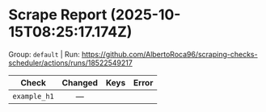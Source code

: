 # Scrape Report (2025-10-15T08:25:17.174Z)

Group: `default`  |  Run: https://github.com/AlbertoRoca96/scraping-checks-scheduler/actions/runs/18522549217

| Check | Changed | Keys | Error |
|---|:---:|:--|:--|
| `example_h1` | — |  |  |
